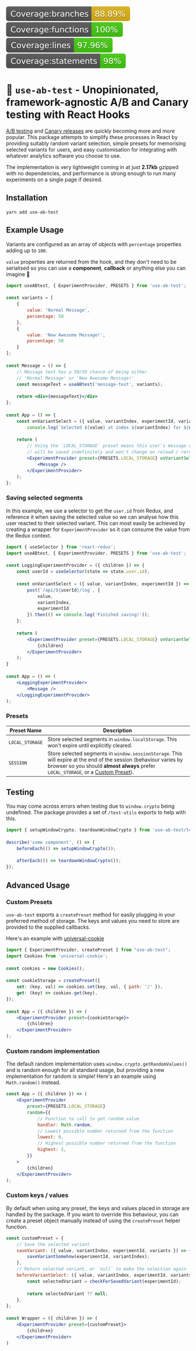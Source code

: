 ![badge-branches.svg](./badges/badge-branches.svg)
![badge-functions.svg](./badges/badge-functions.svg)
![badge-lines.svg](./badges/badge-lines.svg)
![badge-statements.svg](./badges/badge-statements.svg)

# 🧪 `use-ab-test` - Unopinionated, framework-agnostic A/B and Canary testing with React Hooks

[A/B testing](https://en.wikipedia.org/wiki/A/B_testing) and [Canary releases](https://en.wikipedia.org/wiki/Feature_toggle#Canary_release) are quickly becoming more and more popular. This package attempts to simplify these processes in React by providing suitably random variant selection, simple presets for memorising selected variants for users, and easy customisation for integrating with whatever analytics software you choose to use.

The implementation is very lightweight coming in at just **2.17kb** gzipped with no dependencies, and performance is strong enough to run many experiments on a single page if desired.

## Installation

```
yarn add use-ab-test
```

## Example Usage

Variants are configured as an array of objects with `percentage` properties adding up to `100`.

`value` properties are returned from the hook, and they don't need to be serialised so you can use a **component**, **callback** or anything else you can imagine 💫

```jsx
import useABtest, { ExperimentProvider, PRESETS } from 'use-ab-test';

const variants = [
    {
        value: 'Normal Message',
        percentage: 50
    },
    {
        value: 'New Awesome Message!',
        percentage: 50
    }
];

const Message = () => {
    // Message text has a 50/50 chance of being either
    // 'Normal Message' or 'New Awesome Message!'
    const messageText = useABtest('message-test', variants);

    return <div>{messageText}</div>
};

const App = () => {
    const onVariantSelect = ({ value, variantIndex, experimentId, variants }) => 
        console.log(`Selected ${value} at index ${variantIndex} for ${experimentId}`);

    return (
        // Using the `LOCAL_STORAGE` preset means this user's message variant
        // will be saved indefinitely and won't change on reload / rerender
        <ExperimentProvider preset={PRESETS.LOCAL_STORAGE} onVariantSelect={onVariantSelect}>
            <Message />
        </ExperimentProvider>
    );
};
```

### Saving selected segments

In this example, we use a selector to get the `user.id` from Redux, and reference it when saving the selected value so we can analyse how this user reacted to their selected variant. This can most easily be achieved by creating a wrapper for `ExperimentProvider` so it can consume the value from the Redux context.

```jsx
import { useSelector } from 'react-redux';
import useABtest, { ExperimentProvider, PRESETS } from 'use-ab-test';

const LoggingExperimentProvider = ({ children }) => {
    const userId = useSelector(state => state.user.id);

    const onVariantSelect = ({ value, variantIndex, experimentId }) => {
        post(`/api/${userId}/log`, {
            value, 
            variantIndex, 
            experimentId
        }).then(() => console.log('Finished saving!'));
    };

    return (
        <ExperimentProvider preset={PRESETS.LOCAL_STORAGE} onVariantSelect={onVariantSelect}>
            {children}
        </ExperimentProvider>
    );
}

const App = () => (
    <LoggingExperimentProvider>
        <Message />
    </LoggingExperimentProvider>
);
```

### Presets

| Preset Name     | Description                                                                                                                                                                        |
|-----------------|------------------------------------------------------------------------------------------------------------------------------------------------------------------------------------|
| `LOCAL_STORAGE` | Store selected segments in `window.localStorage`. This won't expire until explicitly cleared.                                                                                      |
| `SESSION`       | Store selected segments in `window.sessionStorage`. This will expire at the end of the session (behaviour varies by browser so you should **almost always** prefer `LOCAL_STORAGE`, or a [Custom Preset](#Custom-Presets)). |

## Testing

You may come across errors when testing due to `window.crypto` being undefined. The package provides a set of `/test-utils` exports to help with this.

```jsx
import { setupWindowCrypto, teardownWindowCrypto } from 'use-ab-test/test-utils';

describe('some component', () => {
    beforeEach(() => setupWindowCrypto());

    afterEach(() => teardownWindowCrypto());
});
```


## Advanced Usage

### Custom Presets

`use-ab-test` exports a `createPreset` method for easily plugging in your preferred method of storage. The keys and values you need to store are provided to the supplied callbacks.

Here's an example with [universal-cookie](https://github.com/reactivestack/cookies/tree/master/packages/universal-cookie) 

```jsx
import { ExperimentProvider, createPreset } from "use-ab-test";
import Cookies from 'universal-cookie';

const cookies = new Cookies();

const cookieStorage = createPreset({
    set: (key, val) => cookies.set(key, val, { path: '/' }),
    get: (key) => cookies.get(key),
});

const App = ({ children }) => (
    <ExperimentProvider preset={cookieStorage}>
        {children}
    </ExperimentProvider>
);
```

### Custom random implementation

The default random implementation uses `window.crypto.getRandomValues()` and is random enough for all standard usage, but providing a new implementation for random is simple! Here's an example using `Math.random()` instead.

```jsx
const App = ({ children }) => (
    <ExperimentProvider 
        preset={PRESETS.LOCAL_STORAGE}
        random={{
            // Function to call to get random value
            handler: Math.random,
            // Lowest possible number returned from the function
            lowest: 0,
            // Highest possible number returned from the function
            highest: 1,
        }}
    >
        {children}
    </ExperimentProvider>
);
```

### Custom keys / values

By default when using any preset, the keys and values placed in storage are handled by the package. If you want to override this behaviour, you can create a preset object manually instead of using the `createPreset` helper function.

```jsx
const customPreset = {
    // Save the selected variant
    saveVariant: ({ value, variantIndex, experimentId, variants }) => {
        saveVariantSomehow(experimentId, variantIndex);
    },
    // Return selected variant, or `null` to make the selection again
    beforeVariantSelect: ({ value, variantIndex, experimentId, variants }) => {
        const selectedVariant = checkForSavedVariant(experimentId);

        return selectedVariant ?? null;
    },
};

const Wrapper = ({ children }) => (
    <ExperimentProvider preset={customPreset}>
        {children}
    </ExperimentProvider>
)
```
